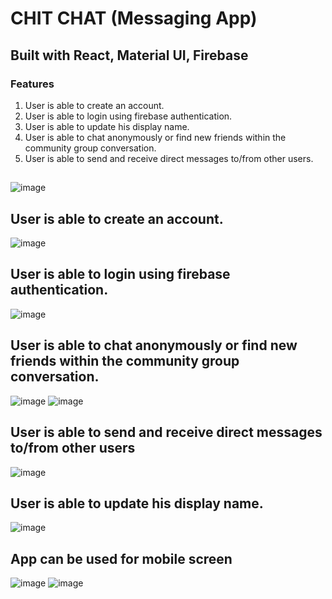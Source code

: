 # CHIT CHAT (Messaging App)
## Built with React, Material UI, Firebase

### Features

1. User is able to create an account.
2. User is able to login using firebase authentication.
3. User is able to update his display name.
4. User is able to chat anonymously or find new friends within the community group conversation.
5. User is able to send and receive direct messages to/from other users.

##
![image](https://user-images.githubusercontent.com/81558435/132973888-b562a0ab-4dfa-4bf8-967a-74857cfe642e.png)

## User is able to create an account.
![image](https://user-images.githubusercontent.com/81558435/132974440-0e36ad98-042f-4fcd-9e81-bc6f98ca3e99.png)

## User is able to login using firebase authentication.
![image](https://user-images.githubusercontent.com/81558435/132974435-61d690e3-2463-4151-9085-48ef5728c0b7.png)

## User is able to chat anonymously or find new friends within the community group conversation.
![image](https://user-images.githubusercontent.com/81558435/132974467-08417326-d88e-4875-b0e7-bfefe1cb4e91.png)
![image](https://user-images.githubusercontent.com/81558435/132974309-70764da6-299e-4643-b08a-41ed5c3d6629.png)

## User is able to send and receive direct messages to/from other users
![image](https://user-images.githubusercontent.com/81558435/132974366-30b1efbd-3953-404e-a982-d6ac857902c2.png)

## User is able to update his display name.
![image](https://user-images.githubusercontent.com/81558435/132974410-acf0370a-043f-4133-86de-41234cd5b9e4.png)


## App can be used for mobile screen
![image](https://user-images.githubusercontent.com/81558435/132976461-14277be8-8814-40d4-90d3-051678f723a9.png)
![image](https://user-images.githubusercontent.com/81558435/132976510-32e11efb-a632-4d22-8094-7834aa339509.png)


